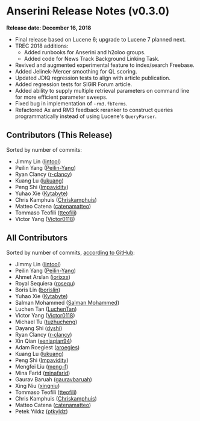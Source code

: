 # Anserini Release Notes (v0.3.0)

**Release date: December 16, 2018**

+ Final release based on Lucene 6; upgrade to Lucene 7 planned next.
+ TREC 2018 additions:
  - Added runbooks for Anserini and h2oloo groups.
  - Added code for News Track Background Linking Task.
+ Revived and augmented experimental feature to index/search Freebase.
+ Added Jelinek-Mercer smoothing for QL scoring.
+ Updated JDIQ regression tests to align with article publication.
+ Added regression tests for SIGIR Forum article.
+ Added ability to supply multiple retrieval parameters on command line for more efficient parameter sweeps.
+ Fixed bug in implementation of `-rm3.fbTerms`.
+ Refactored Ax and RM3 feedback reranker to construct queries programmatically instead of using Lucene's `QueryParser`.


## Contributors (This Release)

Sorted by number of commits:

+ Jimmy Lin ([lintool](https://github.com/lintool))
+ Peilin Yang ([Peilin-Yang](https://github.com/Peilin-Yang))
+ Ryan Clancy ([r-clancy](https://github.com/r-clancy))
+ Kuang Lu ([lukuang](https://github.com/lukuang))
+ Peng Shi ([Impavidity](https://github.com/Impavidity))
+ Yuhao Xie ([Kytabyte](https://github.com/Kytabyte))
+ Chris Kamphuis ([Chriskamphuis](https://github.com/Chriskamphuis))
+ Matteo Catena ([catenamatteo](https://github.com/catenamatteo))
+ Tommaso Teofili ([tteofili](https://github.com/tteofili))
+ Victor Yang ([Victor0118](https://github.com/Victor0118))


## All Contributors

Sorted by number of commits, [according to GitHub](https://github.com/castorini/Anserini/graphs/contributors):

+ Jimmy Lin ([lintool](https://github.com/lintool))
+ Peilin Yang ([Peilin-Yang](https://github.com/Peilin-Yang))
+ Ahmet Arslan ([iorixxx](https://github.com/iorixxx))
+ Royal Sequiera ([rosequ](https://github.com/rosequ))
+ Boris Lin ([borislin](https://github.com/borislin))
+ Yuhao Xie ([Kytabyte](https://github.com/Kytabyte))
+ Salman Mohammed ([Salman Mohammed](https://github.com/salman1993))
+ Luchen Tan ([LuchenTan](https://github.com/LuchenTan))
+ Victor Yang ([Victor0118](https://github.com/Victor0118))
+ Michael Tu ([tuzhucheng](https://github.com/tuzhucheng))
+ Dayang Shi ([dyshi](https://github.com/dyshi))
+ Ryan Clancy ([r-clancy](https://github.com/r-clancy))
+ Xin Qian ([xeniaqian94](https://github.com/xeniaqian94))
+ Adam Roegiest ([aroegies](https://github.com/aroegies))
+ Kuang Lu ([lukuang](https://github.com/lukuang))
+ Peng Shi ([Impavidity](https://github.com/Impavidity))
+ Mengfei Liu ([meng-f](https://github.com/meng-f))
+ Mina Farid ([minafarid](https://github.com/minafarid))
+ Gaurav Baruah ([gauravbaruah](https://github.com/gauravbaruah))
+ Xing Niu ([xingniu](https://github.com/xingniu))
+ Tommaso Teofili ([tteofili](https://github.com/tteofili))
+ Chris Kamphuis ([Chriskamphuis](https://github.com/Chriskamphuis))
+ Matteo Catena ([catenamatteo](https://github.com/catenamatteo))
+ Petek Yıldız ([ptkyldz](https://github.com/ptkyldz))
